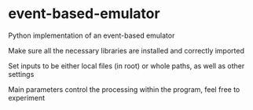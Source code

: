 # event-based-emulator
Python implementation of an event-based emulator

Make sure all the necessary libraries are installed and correctly imported

Set inputs to be either local files (in root) or whole paths, as well as other settings

Main parameters control the processing within the program, feel free to experiment
